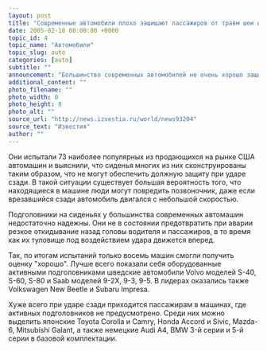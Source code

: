 ```yaml
---
layout: post
title: "Современные автомобили плохо защищают пассажиров от травм шеи и позвоночника"
date: 2005-02-18 00:00:00 +0000
topic_id: 4
topic_name: "Автомобили"
topic_slug: auto
categories: [auto]
subtitle: ""
announcement: "Большинство современных автомобилей не очень хорошо защищают водителя и пассажиров от травм шеи и позвоночника при авариях. К такому выводу пришли американские эксперты по итогам серии тестов, проведенных по заказу страховых компаний."
additional_content: ""
photo_filename: ""
photo_width: 0
photo_height: 0
photo_alt: ""
source_url: "http://news.izvestia.ru/world/news93204"
source_text: "Известия"
author: ""
---
```

Они испытали 73 наиболее популярных из продающихся на рынке США автомашин и выяснили, что сиденья многих из них сконструированы таким образом, что не могут обеспечить должную защиту при ударе сзади. В такой ситуации существует большая вероятность того, что находящиеся в машине люди могут повредить позвоночник, даже если врезавшийся сзади автомобиль двигался с небольшой скоростью.

Подголовники на сиденьях у большинства современных автомашин недостаточно надежны. Они не в состоянии предотвратить при аварии резкое откидывание назад головы водителя и пассажиров, в то время как их туловище под воздействием удара движется вперед.

Так, по итогам испытаний только восемь машин смогли получить оценку "хорошо". Лучше всего показали себя оборудованные активными подголовниками шведские автомобили Volvo моделей S-40, S-60, S-80 и Saab моделей 9-2X, 9-3, 9-5. В лидерах оказались также Volkswagen New Beetle и Subaru Impresa.

Хуже всего при ударе сзади приходится пассажирам в машинах, где активных подголовников не предусмотрено. Среди них можно выделить японские Toyota Corolla и Camry, Honda Accord и Sivic, Mazda-6, Mitsubishi Galant, а также немецкие Audi A4, BMW 3-й серии и 5-й серии в базовой комплектации.
